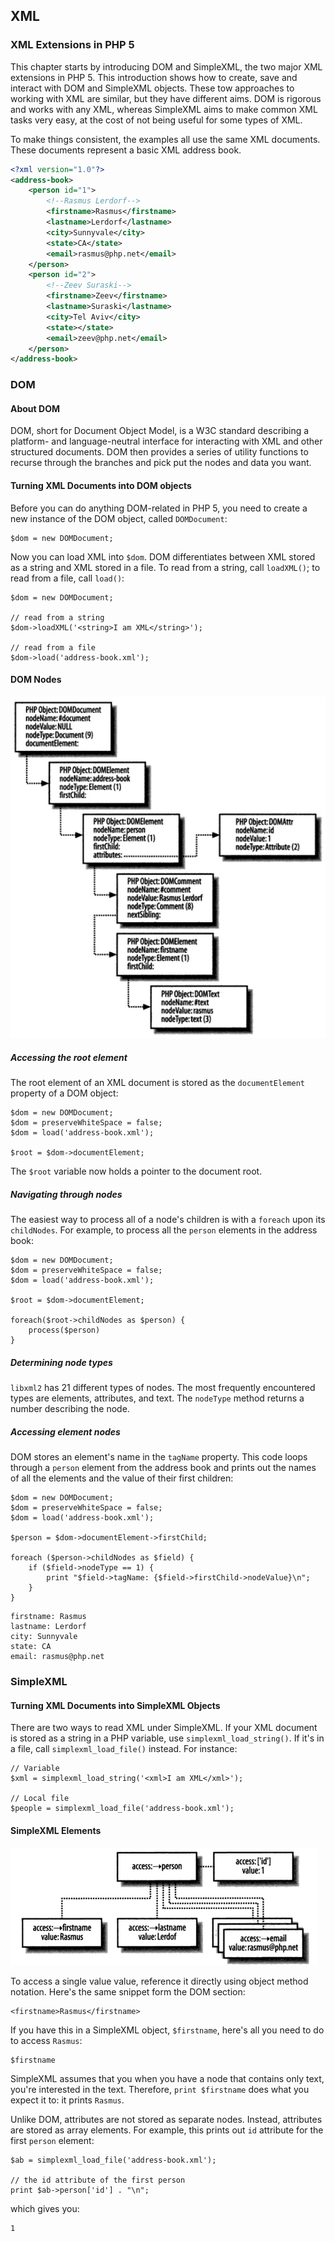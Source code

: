 ## XML
### XML Extensions in PHP 5
This chapter starts by introducing DOM and SimpleXML, the two major XML extensions in PHP 5. This introduction shows how to create, save and interact with DOM and SimpleXML objects. These tow approaches to working with XML are similar, but they have different aims. DOM is rigorous and works with any XML, whereas SimpleXML aims to make common XML tasks very easy, at the cost of not being useful for some types of XML.

To make things consistent, the examples all use the same XML documents. These documents represent a basic XML address book.

```XML
<?xml version="1.0"?>
<address-book>
    <person id="1">
        <!--Rasmus Lerdorf-->
        <firstname>Rasmus</firstname>
        <lastname>Lerdorf</lastname>
        <city>Sunnyvale</city>
        <state>CA</state>
        <email>rasmus@php.net</email>
    </person>
    <person id="2">
        <!--Zeev Suraski-->
        <firstname>Zeev</firstname>
        <lastname>Suraski</lastname>
        <city>Tel Aviv</city>
        <state></state>
        <email>zeev@php.net</email>
    </person>
</address-book>
```

### DOM
#### About DOM
DOM, short for Document Object Model, is a W3C standard describing a platform- and language-neutral interface for interacting with XML and other structured documents. DOM then provides a series of utility functions to recurse through the branches and pick put the nodes and data you want.

#### Turning XML Documents into DOM objects
Before you can do anything DOM-related in PHP 5, you need to create a new instance of the DOM object, called `DOMDocument`:
```
$dom = new DOMDocument;
```
Now you can load XML into `$dom`. DOM differentiates between XML stored as a string and XML stored in a file. To read from a string, call `loadXML()`; to read from a file, call `load()`:
```
$dom = new DOMDocument;

// read from a string
$dom->loadXML('<string>I am XML</string>');

// read from a file
$dom->load('address-book.xml');
```
#### DOM Nodes
![A DOM representation of an XML address book](xml-dom.png)

##### Accessing the root element
The root element of an XML document is stored as the `documentElement` property of a DOM object:
```
$dom = new DOMDocument;
$dom = preserveWhiteSpace = false;
$dom = load('address-book.xml');

$root = $dom->documentElement;
```
The `$root` variable now holds a pointer to the document root.

##### Navigating through nodes
The easiest way to process all of a node's children is with a `foreach` upon its `childNodes`. For example, to process all the `person` elements in the address book:
```
$dom = new DOMDocument;
$dom = preserveWhiteSpace = false;
$dom = load('address-book.xml');

$root = $dom->documentElement;

foreach($root->childNodes as $person) {
    process($person)
}
```
##### Determining node types
`libxml2` has 21 different types of nodes. The most frequently encountered types are elements, attributes, and text. The `nodeType` method returns a number describing the node.

##### Accessing element nodes
DOM stores an element's name in the `tagName` property. This code loops through a `person` element from the address book and prints out the names of all the elements and the value of their first children:
```
$dom = new DOMDocument;
$dom = preserveWhiteSpace = false;
$dom = load('address-book.xml');

$person = $dom->documentElement->firstChild;

foreach ($person->childNodes as $field) {
	if ($field->nodeType == 1) {
	    print "$field->tagName: {$field->firstChild->nodeValue}\n";
	}
}
```

```
firstname: Rasmus
lastname: Lerdorf
city: Sunnyvale
state: CA
email: rasmus@php.net
```

### SimpleXML
#### Turning XML Documents into SimpleXML Objects

There are two ways to read XML under SimpleXML. If your XML document is stored as a string in a PHP variable, use `simplexml_load_string()`. If it's in a file, call `simplexml_load_file()` instead. For instance:
```
// Variable
$xml = simplexml_load_string('<xml>I am XML</xml>');

// Local file
$people = simplexml_load_file('address-book.xml');
```

#### SimpleXML Elements
![A SimpleXML representation of an XML address book](xml-simplexml.png)

To access a single value value, reference it directly using object method notation. Here's the same snippet form the DOM section:
```
<firstname>Rasmus</firstname>
```
If you have this in a SimpleXML object, `$firstname`, here's all you need to do to access `Rasmus`:
```
$firstname
```
SimpleXML assumes that you when you have a node that contains only text, you're interested in the text. Therefore, `print $firstname` does what you expect it to: it prints `Rasmus`.

Unlike DOM, attributes are not stored as separate nodes. Instead, attributes are stored as array elements. For example, this prints out `id` attribute for the first `person` element:
```
$ab = simplexml_load_file('address-book.xml');

// the id attribute of the first person
print $ab->person['id'] . "\n";
```
which gives you:
```
1
```
